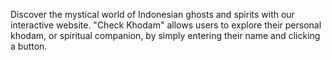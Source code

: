 Discover the mystical world of Indonesian ghosts and spirits with our interactive website. "Check Khodam" allows users to explore their personal khodam, or spiritual companion, by simply entering their name and clicking a button.
